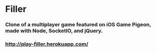 # Filler
### Clone of a multiplayer game featured on iOS Game Pigeon, made with Node, SocketIO, and jQuery.
### http://play-filler.herokuapp.com/
